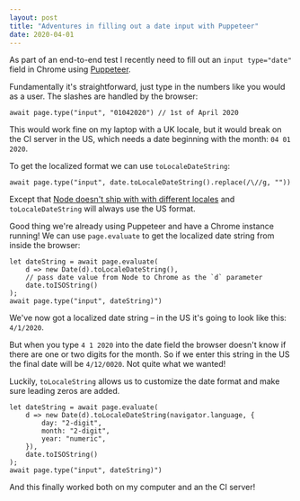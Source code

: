 ```yaml
---
layout: post
title: "Adventures in filling out a date input with Puppeteer"
date: 2020-04-01
---
```


As part of an end-to-end test I recently need to fill out an `input type="date"` field in Chrome using [Puppeteer](https://github.com/puppeteer/puppeteer).

Fundamentally it's straightforward, just type in the numbers like you would as a user. The slashes are handled by the browser:

```
await page.type("input", "01042020") // 1st of April 2020
```

This would work fine on my laptop with a UK locale, but it would break on the CI server in the US, which needs a date beginning with the month: `04 01 2020`.

To get the localized format we can use `toLocaleDateString`:

```
await page.type("input", date.toLocaleDateString().replace(/\//g, ""))
```

Except that [Node doesn't ship with with different locales](https://github.com/nodejs/node/issues/8500#issuecomment-246432058) and `toLocaleDateString` will always use the US format.

Good thing we're already using Puppeteer and have a Chrome instance running! We can use `page.evaluate` to get the localized date string from inside the browser:

```
let dateString = await page.evaluate(
    d => new Date(d).toLocaleDateString(),
    // pass date value from Node to Chrome as the `d` parameter
    date.toISOString()
);
await page.type("input", dateString)")
```

We've now got a localized date string – in the US it's going to look like this: `4/1/2020`.

But when you type `4 1 2020` into the date field the browser doesn't know if there are one or two digits for the month. So if we enter this string in the US the final date will be `4/12/0020`. Not quite what we wanted!

Luckily, `toLocaleString` allows us to customize the date format and make sure leading zeros are added.

```
let dateString = await page.evaluate(
    d => new Date(d).toLocaleDateString(navigator.language, {
        day: "2-digit",
        month: "2-digit",
        year: "numeric",
    }),
    date.toISOString()
);
await page.type("input", dateString)")
```

And this finally worked both on my computer and an the CI server!